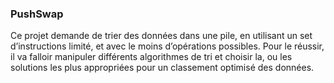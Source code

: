 ### PushSwap
Ce projet demande de trier des données dans une pile, en utilisant un set d’instructions limité, et avec le moins d’opérations possibles. Pour le réussir, il va falloir manipuler différents algorithmes de tri et choisir la, ou les solutions les plus
appropriées pour un classement optimisé des données.

